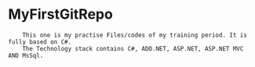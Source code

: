 # MyFirstGitRepo

        This one is my practise Files/codes of my training period. It is fully based on C#.
        The Technology stack contains C#, ADO.NET, ASP.NET, ASP.NET MVC AND MsSql.
